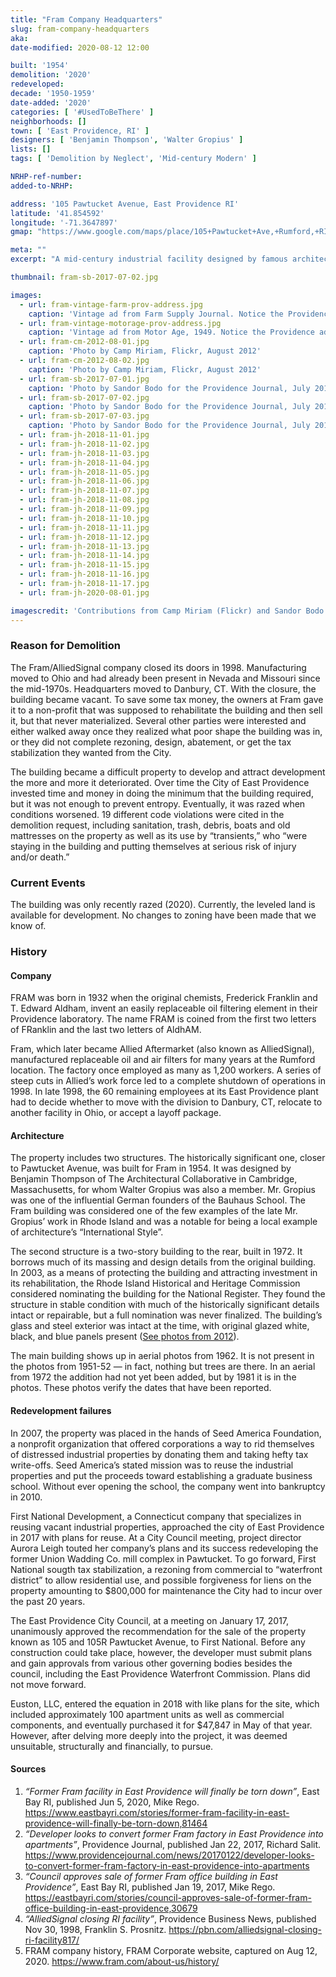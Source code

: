 ```yaml
---
title: "Fram Company Headquarters"
slug: fram-company-headquarters
aka: 
date-modified: 2020-08-12 12:00

built: '1954'
demolition: '2020'
redeveloped: 
decade: '1950-1959'
date-added: '2020'
categories: [ '#UsedToBeThere' ]
neighborhoods: []
town: [ 'East Providence, RI' ]
designers: [ 'Benjamin Thompson', 'Walter Gropius' ]
lists: []
tags: [ 'Demolition by Neglect', 'Mid-century Modern' ]

NRHP-ref-number:
added-to-NRHP:

address: '105 Pawtucket Avenue, East Providence RI'
latitude: '41.854592'
longitude: '-71.3647897'
gmap: "https://www.google.com/maps/place/105+Pawtucket+Ave,+Rumford,+RI+02916/@41.854592,-71.3647897,17z/data=!3m1!4b1!4m5!3m4!1s0x89e45b43d8814667:0xeadbc7b97c8f9df9!8m2!3d41.854588!4d-71.362601"

meta: ""
excerpt: "A mid-century industrial facility designed by famous architects for a little company that went national. Sadly, closed in 1998 and razed in 2020."

thumbnail: fram-sb-2017-07-02.jpg

images:
  - url: fram-vintage-farm-prov-address.jpg
    caption: 'Vintage ad from Farm Supply Journal. Notice the Providence address.'
  - url: fram-vintage-motorage-prov-address.jpg
    caption: 'Vintage ad from Motor Age, 1949. Notice the Providence address.'
  - url: fram-cm-2012-08-01.jpg
    caption: 'Photo by Camp Miriam, Flickr, August 2012'
  - url: fram-cm-2012-08-02.jpg
    caption: 'Photo by Camp Miriam, Flickr, August 2012'
  - url: fram-sb-2017-07-01.jpg
    caption: 'Photo by Sandor Bodo for the Providence Journal, July 2017'
  - url: fram-sb-2017-07-02.jpg
    caption: 'Photo by Sandor Bodo for the Providence Journal, July 2017'
  - url: fram-sb-2017-07-03.jpg
    caption: 'Photo by Sandor Bodo for the Providence Journal, July 2017'
  - url: fram-jh-2018-11-01.jpg
  - url: fram-jh-2018-11-02.jpg
  - url: fram-jh-2018-11-03.jpg
  - url: fram-jh-2018-11-04.jpg
  - url: fram-jh-2018-11-05.jpg
  - url: fram-jh-2018-11-06.jpg
  - url: fram-jh-2018-11-07.jpg
  - url: fram-jh-2018-11-08.jpg
  - url: fram-jh-2018-11-09.jpg
  - url: fram-jh-2018-11-10.jpg
  - url: fram-jh-2018-11-11.jpg
  - url: fram-jh-2018-11-12.jpg
  - url: fram-jh-2018-11-13.jpg
  - url: fram-jh-2018-11-14.jpg
  - url: fram-jh-2018-11-15.jpg
  - url: fram-jh-2018-11-16.jpg
  - url: fram-jh-2018-11-17.jpg
  - url: fram-jh-2020-08-01.jpg

imagescredit: 'Contributions from Camp Miriam (Flickr) and Sandor Bodo for the Providence Journal'
---
```


### Reason for Demolition

The Fram/AlliedSignal company closed its doors in 1998. Manufacturing moved to Ohio and had already been present in Nevada and Missouri since the mid-1970s. Headquarters moved to Danbury, CT. With the closure, the building became vacant. To save some tax money, the owners at Fram gave it to a non-profit that was supposed to rehabilitate the building and then sell it, but that never materialized. Several other parties were interested and either walked away once they realized what poor shape the building was in, or they did not complete rezoning, design, abatement, or get the tax stabilization they wanted from the City. 

The building became a difficult property to develop and attract development the more and more it deteriorated. Over time the City of East Providence invested time and money in doing the minimum that the building required, but it was not enough to prevent entropy. Eventually, it was razed when conditions worsened. 19 different code violations were cited in the demolition request, including sanitation, trash, debris, boats and old mattresses on the property as well as its use by “transients,” who “were staying in the building and putting themselves at serious risk of injury and/or death.”


### Current Events

The building was only recently razed (2020). Currently, the leveled land is available for development. No changes to zoning have been made that we know of. 


### History

#### Company

FRAM was born in 1932 when the original chemists, Frederick Franklin and T. Edward Aldham, invent an easily replaceable oil filtering element in their Providence laboratory. The name FRAM is coined from the first two letters of FRanklin and the last two letters of AldhAM.

Fram, which later became Allied Aftermarket (also known as AlliedSignal), manufactured replaceable oil and air filters for many years at the Rumford location. The factory once employed as many as 1,200 workers. A series of steep cuts in Allied’s work force led to a complete shutdown of operations in 1998. In late 1998, the 60 remaining employees at its East Providence plant had to decide whether to move with the division to Danbury, CT, relocate to another facility in Ohio, or accept a layoff package.

#### Architecture

The property includes two structures. The historically significant one, closer to Pawtucket Avenue, was built for Fram in 1954. It was designed by Benjamin Thompson of The Architectural Collaborative in Cambridge, Massachusetts, for whom Walter Gropius was also a member. Mr. Gropius was one of the influential German founders of the Bauhaus School. The Fram building was considered one of the few examples of the late Mr. Gropius’ work in Rhode Island and was a notable for being a local example of architecture’s “International Style”.

The second structure is a two-story building to the rear, built in 1972. It borrows much of its massing and design details from the original building. In 2003, as a means of protecting the building and attracting investment in its rehabilitation, the Rhode Island Historical and Heritage Commission considered nominating the building for the National Register. They found the structure in stable condition with much of the historically significant details intact or repairable, but a full nomination was never finalized. The building’s glass and steel exterior was intact at the time, with original glazed white, black, and blue panels present ([See photos from 2012](#photo-3)). 

The main building shows up in aerial photos from 1962. It is not present in the photos from 1951-52 — in fact, nothing but trees are there. In an aerial from 1972 the addition had not yet been added, but by 1981 it is in the photos. These photos verify the dates that have been reported. 

#### Redevelopment failures

In 2007, the property was placed in the hands of Seed America Foundation, a nonprofit organization that offered corporations a way to rid themselves of distressed industrial properties by donating them and taking hefty tax write-offs. Seed America’s stated mission was to reuse the industrial properties and put the proceeds toward establishing a graduate business school. Without ever opening the school, the company went into bankruptcy in 2010.

First National Development, a Connecticut company that specializes in reusing vacant industrial properties, approached the city of East Providence in 2017 with plans for reuse. At a City Council meeting, project director Aurora Leigh touted her company’s plans and its success redeveloping the former Union Wadding Co. mill complex in Pawtucket. To go forward, First National sougth tax stabilization, a rezoning from commercial to “waterfront district” to allow residential use, and possible forgiveness for liens on the property amounting to $800,000 for maintenance the City had to incur over the past 20 years. 

The East Providence City Council, at a meeting on January 17, 2017, unanimously approved the recommendation for the sale of the property known as 105 and 105R Pawtucket Avenue, to First National. Before any construction could take place, however, the developer must submit plans and gain approvals from various other governing bodies besides the council, including the East Providence Waterfront Commission. Plans did not move forward. 

Euston, LLC, entered the equation in 2018 with like plans for the site, which included approximately 100 apartment units as well as commercial components, and eventually purchased it for $47,847 in May of that year. However, after delving more deeply into the project, it was deemed unsuitable, structurally and financially, to pursue.

#### Sources

1. _“Former Fram facility in East Providence will finally be torn down”_, East Bay RI, published Jun 5, 2020,  Mike Rego. https://www.eastbayri.com/stories/former-fram-facility-in-east-providence-will-finally-be-torn-down,81464
2. _“Developer looks to convert former Fram factory in East Providence into apartments”_, Providence Journal, published Jan 22, 2017, Richard Salit. https://www.providencejournal.com/news/20170122/developer-looks-to-convert-former-fram-factory-in-east-providence-into-apartments
3. _“Council approves sale of former Fram office building in East Providence”_, East Bay RI, published Jan 19, 2017, Mike Rego. https://eastbayri.com/stories/council-approves-sale-of-former-fram-office-building-in-east-providence,30679
4. _“AlliedSignal closing RI facility”_, Providence Business News, published Nov 30, 1998, Franklin S. Prosnitz. https://pbn.com/alliedsignal-closing-ri-facility817/
5. FRAM company history, FRAM Corporate website, captured on Aug 12, 2020. https://www.fram.com/about-us/history/
